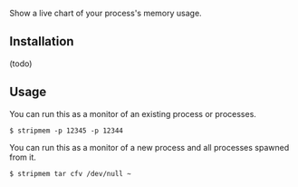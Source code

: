 Show a live chart of your process's memory usage.

## Installation

(todo)

## Usage

You can run this as a monitor of an existing process or processes.

    $ stripmem -p 12345 -p 12344

You can run this as a monitor of a new process and all processes spawned from it.

    $ stripmem tar cfv /dev/null ~
